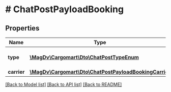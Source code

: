 # # ChatPostPayloadBooking

## Properties

Name | Type | Description | Notes
------------ | ------------- | ------------- | -------------
**type** | [**\MagDv\Cargomart\Dto\ChatPostTypeEnum**](ChatPostTypeEnum.md) | Тип сообщения чата |
**carrier** | [**\MagDv\Cargomart\Dto\ChatPostPayloadBookingCarrier**](ChatPostPayloadBookingCarrier.md) |  |

[[Back to Model list]](../../README.md#models) [[Back to API list]](../../README.md#endpoints) [[Back to README]](../../README.md)
